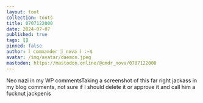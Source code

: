 ```yaml
---
layout: toot
collection: toots
title: 0707122000
date: 2024-07-07
published: true
tags: []
pinned: false
author: ⸸ commander ░ nova ⸸ :~$
avatar: /img/avatar/daemon.jpeg
mastodon: https://mastodon.online/@cmdr_nova/0707122000
---
```


Neo nazi in my WP commentsTaking a screenshot of this far right jackass in my blog comments, not sure if I should delete it or approve it and call him a fucknut jackpenis
